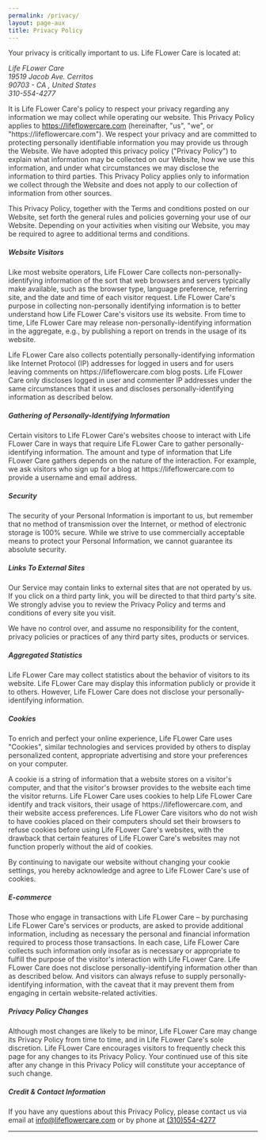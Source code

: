 ```yaml
---
permalink: /privacy/
layout: page-aux
title: Privacy Policy
---
```



<div class="disclaimer__body" style="color: #333333;">

  <p>Your privacy is critically important to us. Life FLower Care is located at:<br/>
    <address>
      Life FLower Care<br/>19519 Jacob Ave. Cerritos <br />90703 - CA , United States<br/>310-554-4277
    </address>
  </p>

  <p>It is Life FLower Care's policy to respect your privacy regarding any information we may collect while operating our website. This Privacy Policy applies to <a href="https://lifeflowercare.com">https://lifeflowercare.com</a> (hereinafter, "us", "we", or "https://lifeflowercare.com"). We respect your privacy and are committed to protecting personally identifiable information you may provide us through the Website. We have adopted this privacy policy ("Privacy Policy") to explain what information may be collected on our Website, how we use this information, and under what circumstances we may disclose the information to third parties. This Privacy Policy applies only to information we collect through the Website and does not apply to our collection of information from other sources.</p>
  <p>This Privacy Policy, together with the Terms and conditions posted on our Website, set forth the general rules and policies governing your use of our Website. Depending on your activities when visiting our Website, you may be required to agree to additional terms and conditions.</p>

  <h5>Website Visitors</h5>
  <p>Like most website operators, Life FLower Care collects non-personally-identifying information of the sort that web browsers and servers typically make available, such as the browser type, language preference, referring site, and the date and time of each visitor request. Life FLower Care's purpose in collecting non-personally identifying information is to better understand how Life FLower Care's visitors use its website. From time to time, Life FLower Care may release non-personally-identifying information in the aggregate, e.g., by publishing a report on trends in the usage of its website.</p>
  <p>Life FLower Care also collects potentially personally-identifying information like Internet Protocol (IP) addresses for logged in users and for users leaving comments on https://lifeflowercare.com blog posts. Life FLower Care only discloses logged in user and commenter IP addresses under the same circumstances that it uses and discloses personally-identifying information as described below.</p>
  
  <h5>Gathering of Personally-Identifying Information</h5>
  <p>Certain visitors to Life FLower Care's websites choose to interact with Life FLower Care in ways that require Life FLower Care to gather personally-identifying information. The amount and type of information that Life FLower Care gathers depends on the nature of the interaction. For example, we ask visitors who sign up for a blog at https://lifeflowercare.com to provide a username and email address.</p>
  
  <h5>Security</h5>
  <p>The security of your Personal Information is important to us, but remember that no method of transmission over the Internet, or method of electronic storage is 100% secure. While we strive to use commercially acceptable means to protect your Personal Information, we cannot guarantee its absolute security.</p>
  
  <h5>Links To External Sites</h5>
  <p>Our Service may contain links to external sites that are not operated by us. If you click on a third party link, you will be directed to that third party's site. We strongly advise you to review the Privacy Policy and terms and conditions of every site you visit.</p>
  <p>We have no control over, and assume no responsibility for the content, privacy policies or practices of any third party sites, products or services.</p>
  
  <h5>Aggregated Statistics</h5>
  <p>Life FLower Care may collect statistics about the behavior of visitors to its website. Life FLower Care may display this information publicly or provide it to others. However, Life FLower Care does not disclose your personally-identifying information.</p>
  
  <h5>Cookies</h5>
  <p>To enrich and perfect your online experience, Life FLower Care uses "Cookies", similar technologies and services provided by others to display personalized content, appropriate advertising and store your preferences on your computer.</p>
  <p>A cookie is a string of information that a website stores on a visitor's computer, and that the visitor's browser provides to the website each time the visitor returns. Life FLower Care uses cookies to help Life FLower Care identify and track visitors, their usage of https://lifeflowercare.com, and their website access preferences. Life FLower Care visitors who do not wish to have cookies placed on their computers should set their browsers to refuse cookies before using Life FLower Care's websites, with the drawback that certain features of Life FLower Care's websites may not function properly without the aid of cookies.</p>
  <p>By continuing to navigate our website without changing your cookie settings, you hereby acknowledge and agree to Life FLower Care's use of cookies.</p>
  
  <h5>E-commerce</h5>
  <p>Those who engage in transactions with Life FLower Care – by purchasing Life FLower Care's services or products, are asked to provide additional information, including as necessary the personal and financial information required to process those transactions. In each case, Life FLower Care collects such information only insofar as is necessary or appropriate to fulfill the purpose of the visitor's interaction with Life FLower Care. Life FLower Care does not disclose personally-identifying information other than as described below. And visitors can always refuse to supply personally-identifying information, with the caveat that it may prevent them from engaging in certain website-related activities.</p>
  
  <h5>Privacy Policy Changes</h5>
  <p>Although most changes are likely to be minor, Life FLower Care may change its Privacy Policy from time to time, and in Life FLower Care's sole discretion. Life FLower Care encourages visitors to frequently check this page for any changes to its Privacy Policy. Your continued use of this site after any change in this Privacy Policy will constitute your acceptance of such change.</p>
  
  <h5>Credit & Contact Information</h5>
  If you have any questions about this Privacy Policy, please contact us via email at <a href="mailto:info@lifeflowercare.com">info@lifeflowercare.com</a>	or by phone at <a href="tel:3105544277">(310)554-4277</a>

</div>

---
